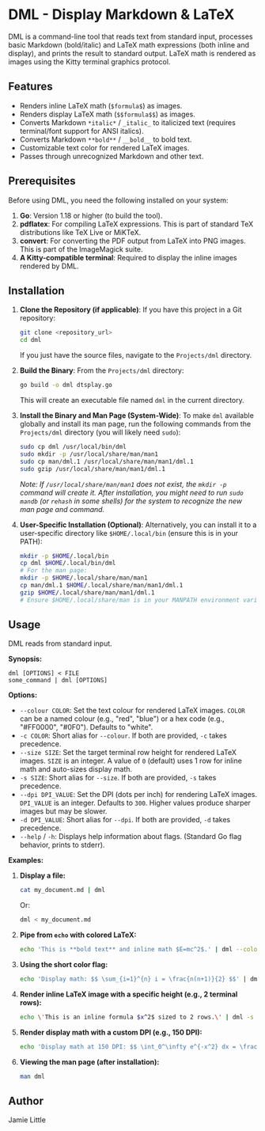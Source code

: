 # DML - Display Markdown & LaTeX

DML is a command-line tool that reads text from standard input, processes basic Markdown (bold/italic) and LaTeX math expressions (both inline and display), and prints the result to standard output. LaTeX math is rendered as images using the Kitty terminal graphics protocol.

## Features

*   Renders inline LaTeX math (`$formula$`) as images.
*   Renders display LaTeX math (`$$formula$$`) as images.
*   Converts Markdown `*italic*` / `_italic_` to italicized text (requires terminal/font support for ANSI italics).
*   Converts Markdown `**bold**` / `__bold__` to bold text.
*   Customizable text color for rendered LaTeX images.
*   Passes through unrecognized Markdown and other text.

## Prerequisites

Before using DML, you need the following installed on your system:

1.  **Go**: Version 1.18 or higher (to build the tool).
2.  **pdflatex**: For compiling LaTeX expressions. This is part of standard TeX distributions like TeX Live or MiKTeX.
3.  **convert**: For converting the PDF output from LaTeX into PNG images. This is part of the ImageMagick suite.
4.  **A Kitty-compatible terminal**: Required to display the inline images rendered by DML.

## Installation

1.  **Clone the Repository (if applicable)**:
    If you have this project in a Git repository:
    ```bash
    git clone <repository_url>
    cd dml
    ```
    If you just have the source files, navigate to the `Projects/dml` directory.

2.  **Build the Binary**:
    From the `Projects/dml` directory:
    ```bash
    go build -o dml dtsplay.go
    ```
    This will create an executable file named `dml` in the current directory.

3.  **Install the Binary and Man Page (System-Wide)**:
    To make `dml` available globally and install its man page, run the following commands from the `Projects/dml` directory (you will likely need `sudo`):

    ```bash
    sudo cp dml /usr/local/bin/dml
    sudo mkdir -p /usr/local/share/man/man1
    sudo cp man/dml.1 /usr/local/share/man/man1/dml.1
    sudo gzip /usr/local/share/man/man1/dml.1
    ```
    *Note: If `/usr/local/share/man/man1` does not exist, the `mkdir -p` command will create it.*
    *After installation, you might need to run `sudo mandb` (or `rehash` in some shells) for the system to recognize the new man page and command.*

4.  **User-Specific Installation (Optional)**:
    Alternatively, you can install it to a user-specific directory like `$HOME/.local/bin` (ensure this is in your PATH):
    ```bash
    mkdir -p $HOME/.local/bin
    cp dml $HOME/.local/bin/dml
    # For the man page:
    mkdir -p $HOME/.local/share/man/man1
    cp man/dml.1 $HOME/.local/share/man/man1/dml.1
    gzip $HOME/.local/share/man/man1/dml.1
    # Ensure $HOME/.local/share/man is in your MANPATH environment variable.
    ```

## Usage

DML reads from standard input.

**Synopsis:**
```
dml [OPTIONS] < FILE
some_command | dml [OPTIONS]
```

**Options:**

*   `--colour COLOR`: Set the text colour for rendered LaTeX images. `COLOR` can be a named colour (e.g., "red", "blue") or a hex code (e.g., "#FF0000", "#0F0"). Defaults to "white".
*   `-c COLOR`: Short alias for `--colour`. If both are provided, `-c` takes precedence.
*   `--size SIZE`: Set the target terminal row height for rendered LaTeX images. `SIZE` is an integer. A value of `0` (default) uses 1 row for inline math and auto-sizes display math.
*   `-s SIZE`: Short alias for `--size`. If both are provided, `-s` takes precedence.
*   `--dpi DPI_VALUE`: Set the DPI (dots per inch) for rendering LaTeX images. `DPI_VALUE` is an integer. Defaults to `300`. Higher values produce sharper images but may be slower.
*   `-d DPI_VALUE`: Short alias for `--dpi`. If both are provided, `-d` takes precedence.
*   `--help` / `-h`: Displays help information about flags. (Standard Go flag behavior, prints to stderr).

**Examples:**

1.  **Display a file:**
    ```bash
    cat my_document.md | dml
    ```
    Or:
    ```bash
    dml < my_document.md
    ```

2.  **Pipe from `echo` with colored LaTeX:**
    ```bash
    echo 'This is **bold text** and inline math $E=mc^2$.' | dml --colour blue
    ```

3.  **Using the short color flag:**
    ```bash
    echo 'Display math: $$ \sum_{i=1}^{n} i = \frac{n(n+1)}{2} $$' | dml -c "#00FF00"
    ```

4.  **Render inline LaTeX image with a specific height (e.g., 2 terminal rows):**
    ```bash
    echo \'This is an inline formula $x^2$ sized to 2 rows.\' | dml -s 2
    ```

5.  **Render display math with a custom DPI (e.g., 150 DPI):**
    ```bash
    echo 'Display math at 150 DPI: $$ \int_0^\infty e^{-x^2} dx = \frac{\sqrt{\pi}}{2} $$' | dml --dpi 150
    ```

6.  **Viewing the man page (after installation):**
    ```bash
    man dml
    ```

## Author

Jamie Little
